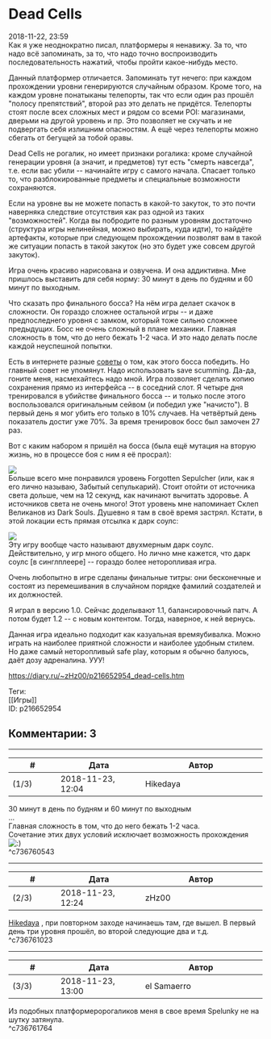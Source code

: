 Dead Cells
==========

  
2018-11-22, 23:59  
 Как я уже неоднократно писал, платформеры я ненавижу. За то, что надо всё запоминать, за то, что надо точно воспроизводить последовательность нажатий, чтобы пройти какое-нибудь место.   
   
 Данный платформер отличается. Запоминать тут нечего: при каждом прохождении уровни генерируются случайным образом. Кроме того, на каждом уровне понатыканы телепорты, так что если один раз прошёл "полосу препятствий", второй раз это делать не придётся. Телепорты стоят после всех сложных мест и рядом со всеми POI: магазинами, дверьми на другой уровень и пр. Это позволяет не скучать и не подвергать себя излишним опасностям.  А ещё через телепорты можно сбегать от бегущей за тобой оравы.    
   
 Dead Cells не рогалик, но имеет признаки рогалика: кроме случайной генерации уровня (а значит, и предметов) тут есть "смерть навсегда", т.е. если вас убили -- начинайте игру с самого начала. Спасает только то, что разблокированные предметы и специальные возможности сохраняются.   
   
 Если на уровне вы не можете попасть в какой-то закуток, то это почти наверняка следствие отсутствия как раз одной из таких "возможностей". Когда вы побродите по разным уровням достаточно (структура игры нелинейная, можно выбирать, куда идти), то найдёте артефакты, которые при следующем прохождении позволят вам в такой же ситуации попасть в такой закуток (но это будет уже совсем другой закуток).   
   
 Игра очень красиво нарисована и озвучена. И она аддиктивна. Мне пришлось выставить для себя норму: 30 минут в день по будням и 60 минут по выходным.   
   
 Что сказать про финального босса? На нём игра делает скачок в сложности. Он гораздо сложнее остальной игры -- и даже предпоследнего уровня с замком, который тоже сильно сложнее предыдущих. Босс не очень сложный в плане механики. Главная сложность в том, что до него бежать 1-2 часа. И это надо делать после каждой неуспешной попытки.   
   
 Есть в интернете разные  [советы](https://www.youtube.com/watch?v=MgicWD_uNgs)  о том, как этого босса победить. Но главный совет не упомянут. Надо использовать save scumming. Да-да, гоните меня, насмехайтесь надо мной. Игра позволяет сделать копию сохранения прямо из интерфейса -- в соседний слот. Я четыре дня тренировался в убийстве финального босса -- и только после этого воспользовался оригинальным сейвом (и победил уже "начисто"). В первый день я мог убить его только в 10% случаев. На четвёртый день показатель достиг уже 70%. За время тренировок босс был замочен 27 раз.   
   
 Вот с каким набором я пришёл на босса (была ещё мутация на вторую жизнь, но в процессе боя с ним я её просрал):   
   
   [![](https://i.imgur.com/74gtCFql.png)](https://i.imgur.com/74gtCFq.png)     
 Больше всего мне понравился уровень Forgotten Sepulcher (или, как я его лично называю, Забытый сепулькарий). Стоит отойти от источника света дольше, чем на 12 секунд, как начинают вычитать здоровье. А источников света не очень много! Этот уровень мне напоминает Склеп Великанов из Dark Souls. Душевно я там в своё время застрял. Кстати, в этой локации есть прямая отсылка к дарк соулс:   
   
   [![](https://i.imgur.com/9IVuKrBl.png)](https://i.imgur.com/9IVuKrB.png)     
 Эту игру вообще часто называют двухмерным дарк соулс. Действительно, у игр много общего. Но лично мне кажется, что дарк соулс [в синглплеере] -- гораздо более неторопливая игра.   
   
 Очень любопытно в игре сделаны финальные титры: они бесконечные и состоят из перемешивания в случайном порядке фамилий создателей и их должностей.   
   
 Я играл в версию 1.0. Сейчас доделывают 1.1, балансировочный патч. А потом будет 1.2 -- с новым контентом. Тогда, наверное, к ней вернусь.   
   
 Данная игра идеально подходит как казуальная времяубивалка. Можно играть на наиболее приятной сложности и наиболее удобным стилем. Но даже самый неторопливый safe play, которым я обычно балуюсь, даёт дозу адреналина. УУУ!   
  
<https://diary.ru/~zHz00/p216652954_dead-cells.htm>  
  
Теги:  
[[Игры]]  
ID: p216652954  


Комментарии: 3
--------------

  


---



|         #         |              Дата              |                     Автор                     |           ID           |
| --- | --- | --- | --- |
| (1/3) | 2018-11-23, 12:04 | Hikedaya | c736760543 |

  
  30 минут в день по будням и 60 минут по выходным    
 ...   
  Главная сложность в том, что до него бежать 1-2 часа.    
 Сочетание этих двух условий исключает возможность прохождения ![:)](http://static.diary.ru/picture/3.gif)   
 ^c736760543

---



|         #         |              Дата              |                     Автор                     |           ID           |
| --- | --- | --- | --- |
| (2/3) | 2018-11-23, 12:24 | zHz00 | c736761023 |

  
  [Hikedaya](http://hikedaya.diary.ru "Записная книжка")  , при повторном заходе начинаешь там, где вышел. В первый день три уровня прошёл, во второй следующие два и т.д.   
 ^c736761023

---



|         #         |              Дата              |                     Автор                     |           ID           |
| --- | --- | --- | --- |
| (3/3) | 2018-11-23, 13:00 | el Samaerro | c736761764 |

  
 Из подобных платформеророгаликов меня в свое время Spelunky не на шутку затянула.   
 ^c736761764